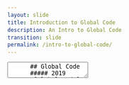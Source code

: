 ```yaml
---
layout: slide
title: Introduction to Global Code
description: An Intro to Global Code
transition: slide
permalink: /intro-to-global-code/
---
```

<section data-markdown>
    <textarea data-template>
      ## Global Code
      ##### 2019
      ![Global Code](../assets/img/2023GlobalCodeLogo_Dark.png)
      
      ---
      
      ## Who are we?
      * Software engineers
      * Professionals
      * Educators
      
      Note:
      
      this is a great opportunity to introduce yourselves & talk about your own backgrounds.
      
      What made you want to become a programmer? What do you get from it? Why would you encourage someone else to have a go?

      ---

      ## Who are we?
      * We're from all over Europe & the US
      
      ---
      
      ## Who are you?
      * Software engineers!
      * Hand-picked
      
      Note:
      
      The point here is that everyone is a programmer, we don't do any gatekeeping here. If you're in the room, you're one of us. Here the lamplighters can talk about their experience at Global Code last year, and how things have changed for them in the last 12 months.
      
      ---
      
      ## Who are you?
      * Selection criteria wasn't about grades
      * Who doesn't want to change the world?!
      
      Note:
      
      This is a good chance to talk about how we chose members of the class. It was entirely based on their applications. We asked four questions:
      
      * What difference is technology making in your life right now?
      * What difference does technology make to the lives of your family or the people around you?
      * What will you be doing a month after the summer programme has finished?
      * Read about the "moonshot philosophy". What's your moonshot for Ghana?
      
      We're looking for people who are bold and excited about facing societal challenges with technology. We want to provide fuel for that fire & give you some of the skills you'll need.
      
      ---
      
      ## What are we here for?
      * Learn Python, some electronics
      * Internet of Things
      
      Note:
      
      We have to teach you some stuff first of all. So there's lots of labs, which you *must* do. In the second week we'll get to building cool stuff, and in the third and final week you'll design and build a project yourselves, in groups.
      
      ---
      
      ## What are we here for?
      * Learn to be PRO
      * Gain the tools to improve the world
      
      Note:
      
      A lot of our students are excited to learn what a professional software engineer does. So let's talk about version control, CI, platforms, project management etc.
      
      ---
      
      ## Plan
      * 3 weeks
      * Raspberry Pi
      * Advanced Python
      * Electronics
      * Internet of Things
      
      ---
      
      ## Plan
      All kinds of other cool stuff!
      * We're *really* good at this
      * who's used git? heroku?
      * cool projects
      * FUN!
      
      ---
      
      ## Plan
      * 9am - 4pm
      * Lunch @ 12
      * Casual dress
      * Join slack & whatsapp
      * Do the labs :)
    
      Note:
      
      We've discovered it's very useful to be overly strict about time. It's really the only thing that works. Start teaching at 9 and people will figure it out. And don't stay late becuase it overly disadvantages women who are more likely to have to get home. Aside from that, it's your room - feel free to shift furniture around, listen to music, show videos if you have the bandwidth. Have fun :)
     </textarea>
</section>
